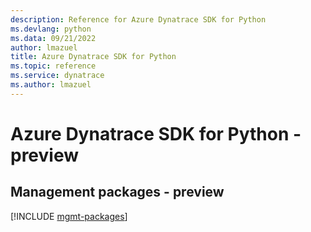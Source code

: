 ```yaml
---
description: Reference for Azure Dynatrace SDK for Python
ms.devlang: python
ms.data: 09/21/2022
author: lmazuel
title: Azure Dynatrace SDK for Python
ms.topic: reference
ms.service: dynatrace
ms.author: lmazuel
---
```

# Azure Dynatrace SDK for Python - preview

## Management packages - preview
[!INCLUDE [mgmt-packages](dynatrace-mgmt-index.md)]